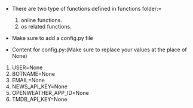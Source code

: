 

* There are two type of functions defined in functions folder:=
  1. online functions.
  2. os related functions.

* Make sure to add a config.py file 
* Content for config.py:(Make sure to replace your values at the place of None)
    

1. USER=None
2. BOTNAME=None
3. EMAIL=None
4. NEWS_API_KEY=None
5. OPENWEATHER_APP_ID=None
6. TMDB_API_KEY=None
        
